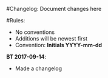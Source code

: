 #Changelog: Document changes here

#Rules: 
- No conventions
- Additions will be newest first
- Convention: **Initials YYYY-mm-dd**

**BT 2017-09-14**: 
- Made a changelog